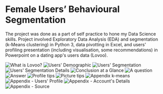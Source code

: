 # Female Users’ Behavioural Segmentation

The project was done as a part of self practice to hone my Data Science skills. Project involved Exploratory Data Analysis (EDA) and segmentation (k-Means clustering) in Python 3, data pivotting in Excel, and users' profiling presentation (including visualisation, some recommendations) in Powerpoint on a dating app's users data (Lovoo).

<img src="/readme_img/1.png" alt="What is Lovoo?"/>
<img src="/readme_img/2.png" alt="Users' Demographic"/>
<img src="/readme_img/3.png" alt="Users' Segmentation"/>
<img src="/readme_img/4.png" alt="Users' Segmentation Details"/>
<img src="/readme_img/5.png" alt="Conclusion at a Glance"/>
<img src="/readme_img/6.png" alt="A question"/>
<img src="/readme_img/7.png" alt="Answer"/>
<img src="/readme_img/8.png" alt="Profile tips"/>
<img src="/readme_img/9.png" alt="Picture tips"/>
<img src="/readme_img/10.png" alt="Appendix k-means"/>
<img src="/readme_img/11.png" alt="Appendix - Users' Profile"/>
<img src="/readme_img/12.png" alt="Appendix - Account's Details"/>
<img src="/readme_img/13.png" alt="Appendix - Source"/>
